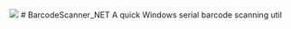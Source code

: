 <img src="http://i.imgur.com/7ZQqJml.png"/>
# BarcodeScanner_NET
A quick Windows serial barcode scanning util
